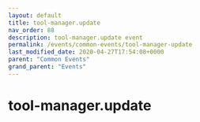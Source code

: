 ```yaml
---
layout: default
title: tool-manager.update 
nav_order: 88
description: tool-manager.update event
permalink: /events/common-events/tool-manager-update
last_modified_date: 2020-04-27T17:54:08+0000
parent: "Common Events"
grand_parent: "Events"
---
```


# tool-manager.update
